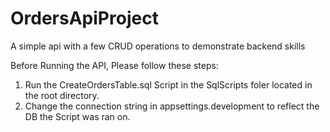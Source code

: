 # OrdersApiProject
A simple api with a few CRUD operations to demonstrate backend skills

Before Running the API, Please follow these steps:
  1. Run the CreateOrdersTable.sql Script in the SqlScripts foler located in the root directory.
  2. Change the connection string in appsettings.development to reflect the DB the Script was ran on.
